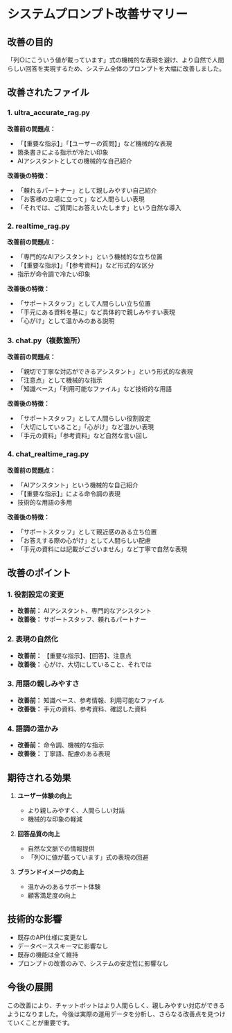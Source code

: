# システムプロンプト改善サマリー

## 改善の目的
「列○にこういう値が載っています」式の機械的な表現を避け、より自然で人間らしい回答を実現するため、システム全体のプロンプトを大幅に改善しました。

## 改善されたファイル

### 1. ultra_accurate_rag.py
**改善前の問題点：**
- 「【重要な指示】」「【ユーザーの質問】」など機械的な表現
- 箇条書きによる指示が冷たい印象
- AIアシスタントとしての機械的な自己紹介

**改善後の特徴：**
- 「頼れるパートナー」として親しみやすい自己紹介
- 「お客様の立場に立って」など人間らしい表現
- 「それでは、ご質問にお答えいたします」という自然な導入

### 2. realtime_rag.py
**改善前の問題点：**
- 「専門的なAIアシスタント」という機械的な立ち位置
- 「【重要な指示】」「【参考資料】」など形式的な区分
- 指示が命令調で冷たい印象

**改善後の特徴：**
- 「サポートスタッフ」として人間らしい立ち位置
- 「手元にある資料を基に」など具体的で親しみやすい表現
- 「心がけ」として温かみのある説明

### 3. chat.py（複数箇所）
**改善前の問題点：**
- 「親切で丁寧な対応ができるアシスタント」という形式的な表現
- 「注意点」として機械的な指示
- 「知識ベース」「利用可能なファイル」など技術的な用語

**改善後の特徴：**
- 「サポートスタッフ」として人間らしい役割設定
- 「大切にしていること」「心がけ」など温かい表現
- 「手元の資料」「参考資料」など自然な言い回し

### 4. chat_realtime_rag.py
**改善前の問題点：**
- 「AIアシスタント」という機械的な自己紹介
- 「【重要な指示】」による命令調の表現
- 技術的な用語の多用

**改善後の特徴：**
- 「サポートスタッフ」として親近感のある立ち位置
- 「お答えする際の心がけ」として人間らしい配慮
- 「手元の資料には記載がございません」など丁寧で自然な表現

## 改善のポイント

### 1. 役割設定の変更
- **改善前：** AIアシスタント、専門的なアシスタント
- **改善後：** サポートスタッフ、頼れるパートナー

### 2. 表現の自然化
- **改善前：** 【重要な指示】、【回答】、注意点
- **改善後：** 心がけ、大切にしていること、それでは

### 3. 用語の親しみやすさ
- **改善前：** 知識ベース、参考情報、利用可能なファイル
- **改善後：** 手元の資料、参考資料、確認した資料

### 4. 語調の温かみ
- **改善前：** 命令調、機械的な指示
- **改善後：** 丁寧語、配慮のある表現

## 期待される効果

1. **ユーザー体験の向上**
   - より親しみやすく、人間らしい対話
   - 機械的な印象の軽減

2. **回答品質の向上**
   - 自然な文脈での情報提供
   - 「列○に値が載っています」式の表現の回避

3. **ブランドイメージの向上**
   - 温かみのあるサポート体験
   - 顧客満足度の向上

## 技術的な影響

- 既存のAPI仕様に変更なし
- データベーススキーマに影響なし
- 既存の機能は全て維持
- プロンプトの改善のみで、システムの安定性に影響なし

## 今後の展開

この改善により、チャットボットはより人間らしく、親しみやすい対応ができるようになりました。今後は実際の運用データを分析し、さらなる改善点を見つけていくことが重要です。